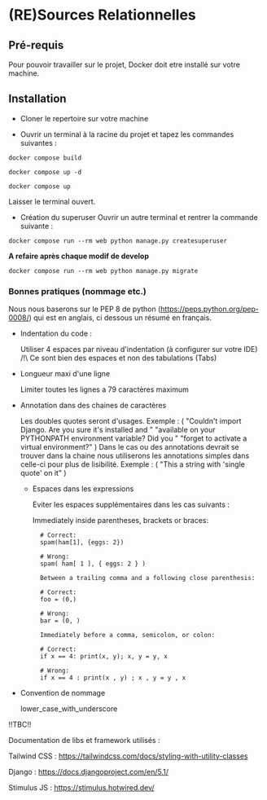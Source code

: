 # (RE)Sources Relationnelles

## Pré-requis

Pour pouvoir travailler sur le projet, Docker doit etre installé sur votre machine.
      
## Installation

- Cloner le repertoire sur votre machine

- Ouvrir un terminal à la racine du projet et tapez les commandes suivantes :
```
docker compose build
```
```
docker compose up -d
```
```
docker compose up
```
Laisser le terminal ouvert.

- Création du superuser
Ouvrir un autre terminal et rentrer la commande suivante :
```
docker compose run --rm web python manage.py createsuperuser
```

**A refaire après chaque modif de develop**
```
docker compose run --rm web python manage.py migrate
```

### Bonnes pratiques (nommage etc.)

Nous nous baserons sur le PEP 8 de python (https://peps.python.org/pep-0008/) qui est en anglais, ci dessous un résumé en français.

- Indentation du code : 

  Utiliser 4 espaces par niveau d'indentation (à configurer sur votre IDE)
  /!\ Ce sont bien des espaces et non des tabulations (Tabs) 

- Longueur maxi d'une ligne

  Limiter toutes les lignes a 79 caractères maximum

- Annotation dans des chaines de caractères

  Les doubles quotes seront d'usages.
    Exemple : (
            "Couldn't import Django. Are you sure it's installed and "
            "available on your PYTHONPATH environment variable? Did you "
            "forget to activate a virtual environment?"
        )
  Dans le cas ou des annotations devrait se trouver dans la chaine nous utiliserons les annotations simples dans celle-ci pour plus de lisibilité.
    Exemple : (
            "This a string with 'single quote' on it"
          )

  - Espaces dans les expressions

    Eviter les espaces supplémentaires dans les cas suivants :

      Immediately inside parentheses, brackets or braces:

          # Correct:
          spam(ham[1], {eggs: 2})
          
          # Wrong:
          spam( ham[ 1 ], { eggs: 2 } )
          
          Between a trailing comma and a following close parenthesis:
          
          # Correct:
          foo = (0,)
          
          # Wrong:
          bar = (0, )
          
          Immediately before a comma, semicolon, or colon:
          
          # Correct:
          if x == 4: print(x, y); x, y = y, x
          
          # Wrong:
          if x == 4 : print(x , y) ; x , y = y , x

- Convention de nommage

  lower_case_with_underscore


!!TBC!!

Documentation de libs et framework utilisés : 

Tailwind CSS : https://tailwindcss.com/docs/styling-with-utility-classes

Django : https://docs.djangoproject.com/en/5.1/

Stimulus JS : https://stimulus.hotwired.dev/

